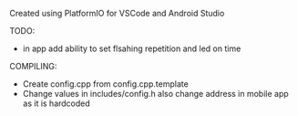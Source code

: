 Created using PlatformIO for VSCode 
and Android Studio

TODO:
 - in app add ability to set flsahing repetition and led on time 




COMPILING:
- Create config.cpp from config.cpp.template
- Change values in includes/config.h also change address in mobile app as it is hardcoded
